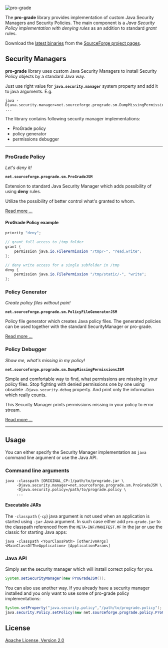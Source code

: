 ![pro-grade](images/prograde.png)

The **pro-grade** library provides implementation of custom Java Security Managers and Security Policies.
The main component is a *Java Security Policy implementation with denying rules* as an addition to standard
*grant* rules.

Download the [latest binaries](http://sourceforge.net/projects/pro-grade/files/latest/download)
from the [SourceForge project pages](http://sourceforge.net/projects/pro-grade/).

## Security Managers

**pro-grade** library uses custom Java Security Managers to install Security Policy objects by a standard Java way.

Just use right value for  **`java.security.manager`** system property and add it to java arguments. E.g.

```Shell
java -Djava.security.manager=net.sourceforge.prograde.sm.DumpMissingPermissionsJSM ...
```

The library contains following security manager implementations:
 
 * ProGrade policy
 * policy generator
 * permissions debugger

---

### ProGrade Policy

*Let's deny it!*

**`net.sourceforge.prograde.sm.ProGradeJSM`**

Extension to standard Java Security Manager which adds possibility of using **deny** rules.

Utilize the possibility of better control what's granted to whom.

[Read more ...](pro-grade.html)

#### ProGrade Policy example

```Java
priority "deny";

// grant full access to /tmp folder
grant {
	permission java.io.FilePermission "/tmp/-", "read,write";
};

// deny write access for a single subfolder in /tmp
deny {
	permission java.io.FilePermission "/tmp/static/-", "write";
};
```

### Policy Generator

*Create policy files without pain!*

**`net.sourceforge.prograde.sm.PolicyFileGeneratorJSM`**

Policy file generator which creates Java policy files. The generated policies can be used together with
the standard SecurityManager or pro-grade.

[Read more ...](policy-file-generator.html)

### Policy Debugger

*Show me, what's missing in my policy!*

**`net.sourceforge.prograde.sm.DumpMissingPermissionsJSM`**

Simple and comfortable way to find, what permissions are missing in your policy files.
Stop fighting with denied permissions one by one using obsolete `-Djava.security.debug` property.
And print only the information which really counts. 

This Security Manager prints permissions missing in your policy to error stream.

[Read more ...](missing-permissions-dumper.html)

--- 

## Usage

You can either specify the Security Manager implementation as `java` command line argument
or use the Java API.

### Command line arguments

```Shell
java -classpath [ORIGINAL_CP:]/path/to/prograde.jar \
     -Djava.security.manager=net.sourceforge.prograde.sm.ProGradeJSM \
     -Djava.security.policy=/path/to/prograde.policy \
     ...
```

#### Executable JARs

The `-classpath` (`-cp`) java argument is not used when an application is started 
using `-jar` Java argument. In such case either add `pro-grade.jar` to the classpath referenced 
from the `META-INF/MANIFEST.MF` in the jar or use the classic for starting Java apps:

```
java -classpath <YourClassPath> [otherJvmArgs] <MainClassOfTheApplication> [ApplicationParams]
```  

### Java API

Simply set the security manager which will install correct policy for you.

```Java
System.setSecurityManager(new ProGradeJSM());
```

You can also use another way. If you already have a security manager installed
and you only want to use some of pro-grade policy implementations:

```Java
System.setProperty("java.security.policy","/path/to/prograde.policy");
java.security.Policy.setPolicy(new net.sourceforge.prograde.policy.ProGradePolicy());
```

## License

[Apache License, Version 2.0](http://www.apache.org/licenses/LICENSE-2.0)

